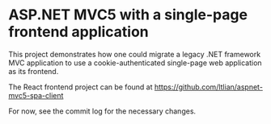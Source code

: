 # ASP.NET MVC5 with a single-page frontend application

This project demonstrates how one could migrate a legacy .NET framework MVC application to use a cookie-authenticated single-page web application as its frontend.

The React frontend project can be found at <https://github.com/ltlian/aspnet-mvc5-spa-client>

For now, see the commit log for the necessary changes.

